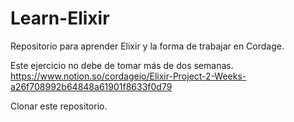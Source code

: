 # Learn-Elixir
Repositorio para aprender Elixir y la forma de trabajar en Cordage.

Este ejercicio no debe de tomar más de dos semanas. 
https://www.notion.so/cordageio/Elixir-Project-2-Weeks-a26f708992b64848a61901f8633f0d79

Clonar este repositorio.
